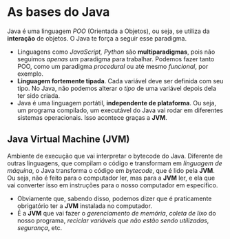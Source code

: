 # As bases do Java
Java é uma linguagem *POO* (Orientada a Objetos), ou seja, se utiliza da **interação** de objetos. O Java te força a seguir esse paradigma.
- Linguagens como *JavaScript, Python* são **multiparadigmas**, pois não seguimos *apenas um* paradigma para trabalhar. Podemos fazer tanto POO, como um paradigma *procedural* ou até mesmo *funcional*, por exemplo.
- **Linguagem fortemente tipada**. Cada variável deve ser definida com seu tipo. No Java, não podemos alterar o *tipo* de uma variável depois dela ter sido criada.
- Java é uma linguagem portátil, **independente de plataforma**. Ou seja, um programa compilado, um executável do Java vai rodar em diferentes sistemas operacionais. Isso acontece graças a **JVM**.

## Java Virtual Machine (JVM)
Ambiente de execução que vai interpretar o bytecode do Java. Diferente de outras linguagens, que compilam o código e transformam em *linguagem de máquina*, o Java transforma o código em *bytecode*, que é lido pela **JVM**. Ou seja, não é feito para o computador ler, mas para a **JVM** ler, e ela que vai converter isso em instruções para o nosso computador em específico.
- Obviamente que, sabendo disso, podemos dizer que é praticamente obrigatório ter a **JVM** instalada no computador.
- É a **JVM** que vai fazer o *gerenciamento de memória*, *coleta de lixo* do nosso programa, *reciclar variáveis que não estão sendo utilizadas*, *segurança*, etc.

